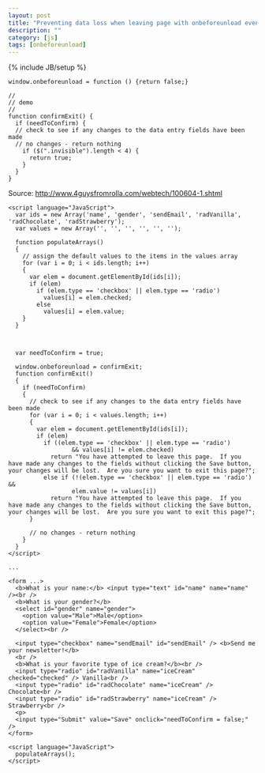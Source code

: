 ```yaml
---
layout: post
title: "Preventing data loss when leaving page with onbeforeunload event"
description: ""
category: [js]
tags: [onbeforeunload]
---
```

{% include JB/setup %}

    window.onbeforeunload = function () {return false;}

    //
    // demo
    //
    function confirmExit() {
      if (needToConfirm) {
      // check to see if any changes to the data entry fields have been made
      // no changes - return nothing
        if ($(".invisible").length < 4) {
          return true;
        }
      }
    }

Source: <http://www.4guysfromrolla.com/webtech/100604-1.shtml>

    <script language="JavaScript">
      var ids = new Array('name', 'gender', 'sendEmail', 'radVanilla', 'radChocolate', 'radStrawberry');
      var values = new Array('', '', '', '', '', '');
      
      function populateArrays()
      {
        // assign the default values to the items in the values array
        for (var i = 0; i < ids.length; i++)
        {
          var elem = document.getElementById(ids[i]);
          if (elem)
            if (elem.type == 'checkbox' || elem.type == 'radio')
              values[i] = elem.checked;
            else
              values[i] = elem.value;
        }      
      }



      var needToConfirm = true;
      
      window.onbeforeunload = confirmExit;
      function confirmExit()
      {
        if (needToConfirm)
        {
          // check to see if any changes to the data entry fields have been made
          for (var i = 0; i < values.length; i++)
          {
            var elem = document.getElementById(ids[i]);
            if (elem)
              if ((elem.type == 'checkbox' || elem.type == 'radio')
                      && values[i] != elem.checked)
                return "You have attempted to leave this page.  If you have made any changes to the fields without clicking the Save button, your changes will be lost.  Are you sure you want to exit this page?";
              else if (!(elem.type == 'checkbox' || elem.type == 'radio') &&
                      elem.value != values[i])
                return "You have attempted to leave this page.  If you have made any changes to the fields without clicking the Save button, your changes will be lost.  Are you sure you want to exit this page?";
          }

          // no changes - return nothing      
        }
      }
    </script>

    ...

    <form ...>
      <b>What is your name:</b> <input type="text" id="name" name="name" /><br />
      <b>What is your gender?</b>
      <select id="gender" name="gender">
        <option value="Male">Male</option>
        <option value="Female">Female</option>
      </select><br />
      
      <input type="checkbox" name="sendEmail" id="sendEmail" /> <b>Send me your newsletter!</b>
      <br />
      <b>What is your favorite type of ice cream?</b><br />
      <input type="radio" id="radVanilla" name="iceCream" checked="checked" /> Vanilla<br />
      <input type="radio" id="radChocolate" name="iceCream" /> Chocolate<br />
      <input type="radio" id="radStrawberry" name="iceCream" /> Strawberry<br />
      <p>
      <input type="Submit" value="Save" onclick="needToConfirm = false;" />
    </form>

    <script language="JavaScript">
      populateArrays();
    </script>
